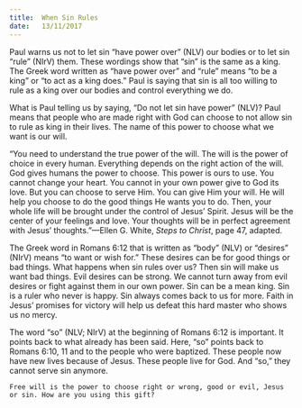 ```yaml
---
title:  When Sin Rules
date:   13/11/2017
---
```


Paul warns us not to let sin “have power over” (NLV) our bodies or to let sin “rule” (NIrV) them. These wordings show that “sin” is the same as a king. The Greek word written as “have power over” and “rule” means “to be a king” or “to act as a king does.” Paul is saying that sin is all too willing to rule as a king over our bodies and control everything we do.

What is Paul telling us by saying, “Do not let sin have power” (NLV)? Paul means that people who are made right with God can choose to not allow sin to rule as king in their lives. The name of this power to choose what we want is our will.   

“You need to understand the true power of the will. The will is the power of choice in every human. Everything depends on the right action of the will. God gives humans the power to choose. This power is ours to use. You cannot change your heart. You cannot in your own power give to God its love. But you can choose to serve Him. You can give Him your will. He will help you choose to do the good things He wants you to do. Then, your whole life will be brought under the control of Jesus’ Spirit. Jesus will be the center of your feelings and love. Your thoughts will be in perfect agreement with Jesus’ thoughts.”—Ellen G. White, *Steps to Christ*, page 47, adapted.

The Greek word in Romans 6:12 that is written as “body” (NLV) or “desires” (NIrV) means “to want or wish for.” These desires can be for good things or bad things. What happens when sin rules over us? Then sin will make us want bad things. Evil desires can be strong. We cannot turn away from evil desires or fight against them in our own power. Sin can be a mean king. Sin is a ruler who never is happy. Sin always comes back to us for more. Faith in Jesus’ promises for victory will help us defeat this hard master who shows us no mercy.

The word “so” (NLV; NIrV) at the beginning of Romans 6:12 is important. It points back to what already has been said. Here, “so” points back to Romans 6:10, 11 and to the people who were baptized. These people now have new lives because of Jesus. These people live for God. And “so,” they cannot serve sin anymore.  

`Free will is the power to choose right or wrong, good or evil, Jesus or sin. How are you using this gift?`
